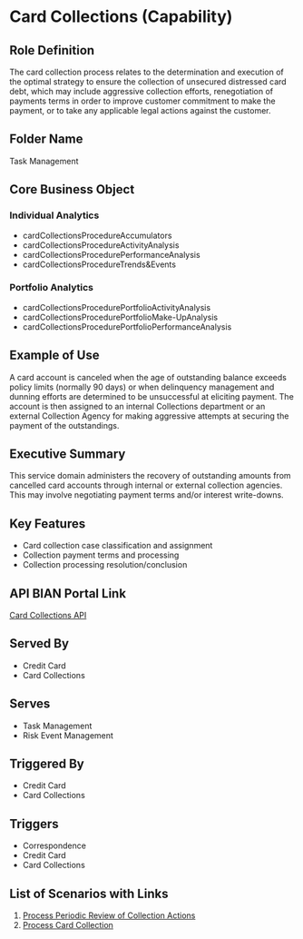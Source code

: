 # Card Collections (Capability)

## Role Definition
The card collection process relates to the determination and execution of the optimal strategy to ensure the collection of unsecured distressed card debt, which may include aggressive collection efforts, renegotiation of payments terms in order to improve customer commitment to make the payment, or to take any applicable legal actions against the customer.

## Folder Name
Task Management

## Core Business Object
### Individual Analytics
- cardCollectionsProcedureAccumulators
- cardCollectionsProcedureActivityAnalysis
- cardCollectionsProcedurePerformanceAnalysis
- cardCollectionsProcedureTrends&Events

### Portfolio Analytics
- cardCollectionsProcedurePortfolioActivityAnalysis
- cardCollectionsProcedurePortfolioMake-UpAnalysis
- cardCollectionsProcedurePortfolioPerformanceAnalysis

## Example of Use
A card account is canceled when the age of outstanding balance exceeds policy limits (normally 90 days) or when delinquency management and dunning efforts are determined to be unsuccessful at eliciting payment. The account is then assigned to an internal Collections department or an external Collection Agency for making aggressive attempts at securing the payment of the outstandings.

## Executive Summary
This service domain administers the recovery of outstanding amounts from cancelled card accounts through internal or external collection agencies. This may involve negotiating payment terms and/or interest write-downs.

## Key Features
- Card collection case classification and assignment
- Collection payment terms and processing
- Collection processing resolution/conclusion

## API BIAN Portal Link
[Card Collections API](https://app.swaggerhub.com/apis/BIAN-3/CardCollections/12.0.0)

## Served By
- Credit Card
- Card Collections

## Serves
- Task Management
- Risk Event Management

## Triggered By
- Credit Card
- Card Collections

## Triggers
- Correspondence
- Credit Card
- Card Collections

## List of Scenarios with Links
1. [Process Periodic Review of Collection Actions](views/view_55302.html)
2. [Process Card Collection](views/view_54910.html)